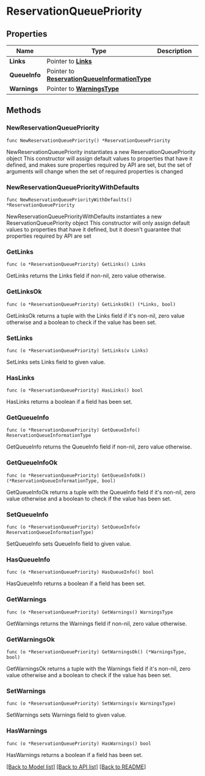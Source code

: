 # ReservationQueuePriority

## Properties

Name | Type | Description | Notes
------------ | ------------- | ------------- | -------------
**Links** | Pointer to [**Links**](Links.md) |  | [optional] 
**QueueInfo** | Pointer to [**ReservationQueueInformationType**](ReservationQueueInformationType.md) |  | [optional] 
**Warnings** | Pointer to [**WarningsType**](WarningsType.md) |  | [optional] 

## Methods

### NewReservationQueuePriority

`func NewReservationQueuePriority() *ReservationQueuePriority`

NewReservationQueuePriority instantiates a new ReservationQueuePriority object
This constructor will assign default values to properties that have it defined,
and makes sure properties required by API are set, but the set of arguments
will change when the set of required properties is changed

### NewReservationQueuePriorityWithDefaults

`func NewReservationQueuePriorityWithDefaults() *ReservationQueuePriority`

NewReservationQueuePriorityWithDefaults instantiates a new ReservationQueuePriority object
This constructor will only assign default values to properties that have it defined,
but it doesn't guarantee that properties required by API are set

### GetLinks

`func (o *ReservationQueuePriority) GetLinks() Links`

GetLinks returns the Links field if non-nil, zero value otherwise.

### GetLinksOk

`func (o *ReservationQueuePriority) GetLinksOk() (*Links, bool)`

GetLinksOk returns a tuple with the Links field if it's non-nil, zero value otherwise
and a boolean to check if the value has been set.

### SetLinks

`func (o *ReservationQueuePriority) SetLinks(v Links)`

SetLinks sets Links field to given value.

### HasLinks

`func (o *ReservationQueuePriority) HasLinks() bool`

HasLinks returns a boolean if a field has been set.

### GetQueueInfo

`func (o *ReservationQueuePriority) GetQueueInfo() ReservationQueueInformationType`

GetQueueInfo returns the QueueInfo field if non-nil, zero value otherwise.

### GetQueueInfoOk

`func (o *ReservationQueuePriority) GetQueueInfoOk() (*ReservationQueueInformationType, bool)`

GetQueueInfoOk returns a tuple with the QueueInfo field if it's non-nil, zero value otherwise
and a boolean to check if the value has been set.

### SetQueueInfo

`func (o *ReservationQueuePriority) SetQueueInfo(v ReservationQueueInformationType)`

SetQueueInfo sets QueueInfo field to given value.

### HasQueueInfo

`func (o *ReservationQueuePriority) HasQueueInfo() bool`

HasQueueInfo returns a boolean if a field has been set.

### GetWarnings

`func (o *ReservationQueuePriority) GetWarnings() WarningsType`

GetWarnings returns the Warnings field if non-nil, zero value otherwise.

### GetWarningsOk

`func (o *ReservationQueuePriority) GetWarningsOk() (*WarningsType, bool)`

GetWarningsOk returns a tuple with the Warnings field if it's non-nil, zero value otherwise
and a boolean to check if the value has been set.

### SetWarnings

`func (o *ReservationQueuePriority) SetWarnings(v WarningsType)`

SetWarnings sets Warnings field to given value.

### HasWarnings

`func (o *ReservationQueuePriority) HasWarnings() bool`

HasWarnings returns a boolean if a field has been set.


[[Back to Model list]](../README.md#documentation-for-models) [[Back to API list]](../README.md#documentation-for-api-endpoints) [[Back to README]](../README.md)


